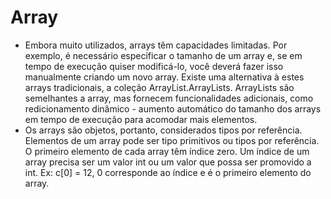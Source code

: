 Array
=====

 - Embora muito utilizados, arrays têm capacidades limitadas. Por exemplo, é necessário especificar o tamanho de um array e, se em tempo de execução quiser modificá-lo, você deverá fazer isso manualmente criando um novo array. Existe uma alternativa à estes arrays tradicionais, a coleção ArrayList.ArrayLists. ArrayLists são semelhantes a array, mas fornecem funcionalidades adicionais, como redicionamento dinâmico - aumento automático do tamanho dos arrays em tempo de execução para acomodar mais elementos.
 - Os arrays são objetos, portanto, considerados tipos por referência. Elementos de um array pode ser tipo primitivos ou tipos por referência. O primeiro elemento de cada array têm índice zero. Um índice de um array precisa ser um valor int ou um valor que possa ser promovido a int. Ex: c[0] = 12, 0 corresponde ao índice e é o primeiro elemento do array.
